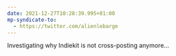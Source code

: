 ```yaml
---
date: 2021-12-27T10:28:39.995+01:00
mp-syndicate-to:
  - https://twitter.com/alienlebarge
---
```

Investigating why Indiekit is not cross-posting anymore...
